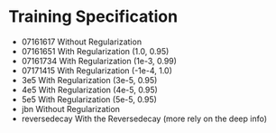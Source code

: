 # Training Specification
- 07161617 Without Regularization
- 07161651 With Regularization (1.0, 0.95)
- 07161734 With Regularization (1e-3, 0.99)
- 07171415 With Regularization (-1e-4, 1.0)
- 3e5      With Regularization (3e-5, 0.95)
- 4e5      With Regularization (4e-5, 0.95)
- 5e5      With Regularization (5e-5, 0.95)
- jbn      Without Regularization
- reversedecay With the Reversedecay (more rely on the deep info)
